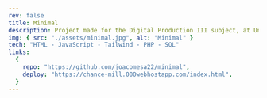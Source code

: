 ```yaml
---
rev: false
title: Minimal
description: Project made for the Digital Production III subject, at University of Palermo. It consists of a blog about Minimalism. The user can learn about this art movement, its history, influences, artists, and more. It includes a login-registration system, a searchbar and a contact form made with PHP and SQL.
img: { src: "./assets/minimal.jpg", alt: "Minimal" }
tech: "HTML - JavaScript - Tailwind - PHP - SQL"
links:
  {
    repo: "https://github.com/joacomesa22/minimal",
    deploy: "https://chance-mill.000webhostapp.com/index.html",
  }
---
```

